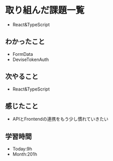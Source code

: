 # 取り組んだ課題一覧
- React&TypeScript
## わかったこと
- FormData
- DeviseTokenAuth
## 次やること
- React&TypeScript
## 感じたこと
- APIとFrontendの連携をもう少し慣れていきたい
## 学習時間
- Today:9h
- Month:201h
